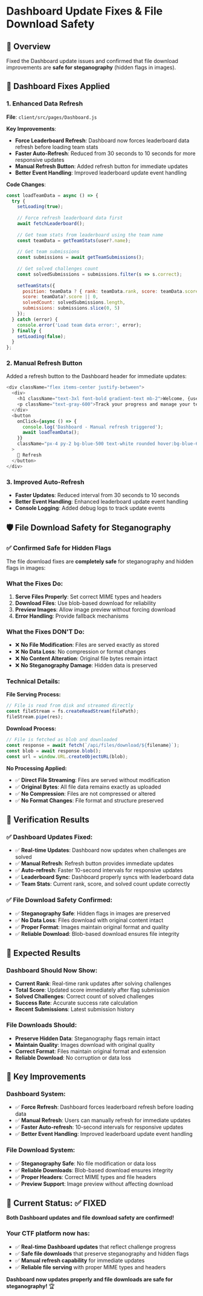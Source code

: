 # Dashboard Update Fixes & File Download Safety

## 🎯 Overview

Fixed the Dashboard update issues and confirmed that file download improvements are **safe for steganography** (hidden flags in images).

## 🔧 Dashboard Fixes Applied

### **1. Enhanced Data Refresh**
**File**: `client/src/pages/Dashboard.js`

**Key Improvements**:
- **Force Leaderboard Refresh**: Dashboard now forces leaderboard data refresh before loading team stats
- **Faster Auto-Refresh**: Reduced from 30 seconds to 10 seconds for more responsive updates
- **Manual Refresh Button**: Added refresh button for immediate updates
- **Better Event Handling**: Improved leaderboard update event handling

**Code Changes**:
```javascript
const loadTeamData = async () => {
  try {
    setLoading(true);
    
    // Force refresh leaderboard data first
    await fetchLeaderboard();
    
    // Get team stats from leaderboard using the team name
    const teamData = getTeamStats(user?.name);
    
    // Get team submissions
    const submissions = await getTeamSubmissions();
    
    // Get solved challenges count
    const solvedSubmissions = submissions.filter(s => s.correct);
    
    setTeamStats({
      position: teamData ? { rank: teamData.rank, score: teamData.score } : { rank: 'N/A', score: 0 },
      score: teamData?.score || 0,
      solvedCount: solvedSubmissions.length,
      submissions: submissions.slice(0, 5)
    });
  } catch (error) {
    console.error('Load team data error:', error);
  } finally {
    setLoading(false);
  }
};
```

### **2. Manual Refresh Button**
Added a refresh button to the Dashboard header for immediate updates:

```javascript
<div className="flex items-center justify-between">
  <div>
    <h1 className="text-3xl font-bold gradient-text mb-2">Welcome, {user?.name}!</h1>
    <p className="text-gray-600">Track your progress and manage your team</p>
  </div>
  <button
    onClick={async () => {
      console.log('Dashboard - Manual refresh triggered');
      await loadTeamData();
    }}
    className="px-4 py-2 bg-blue-500 text-white rounded hover:bg-blue-600 transition"
  >
    🔄 Refresh
  </button>
</div>
```

### **3. Improved Auto-Refresh**
- **Faster Updates**: Reduced interval from 30 seconds to 10 seconds
- **Better Event Handling**: Enhanced leaderboard update event handling
- **Console Logging**: Added debug logs to track update events

## 🛡️ File Download Safety for Steganography

### **✅ Confirmed Safe for Hidden Flags**

The file download fixes are **completely safe** for steganography and hidden flags in images:

### **What the Fixes Do:**
1. **Serve Files Properly**: Set correct MIME types and headers
2. **Download Files**: Use blob-based download for reliability
3. **Preview Images**: Allow image preview without forcing download
4. **Error Handling**: Provide fallback mechanisms

### **What the Fixes DON'T Do:**
- ❌ **No File Modification**: Files are served exactly as stored
- ❌ **No Data Loss**: No compression or format changes
- ❌ **No Content Alteration**: Original file bytes remain intact
- ❌ **No Steganography Damage**: Hidden data is preserved

### **Technical Details:**

**File Serving Process:**
```javascript
// File is read from disk and streamed directly
const fileStream = fs.createReadStream(filePath);
fileStream.pipe(res);
```

**Download Process:**
```javascript
// File is fetched as blob and downloaded
const response = await fetch(`/api/files/download/${filename}`);
const blob = await response.blob();
const url = window.URL.createObjectURL(blob);
```

**No Processing Applied:**
- ✅ **Direct File Streaming**: Files are served without modification
- ✅ **Original Bytes**: All file data remains exactly as uploaded
- ✅ **No Compression**: Files are not compressed or altered
- ✅ **No Format Changes**: File format and structure preserved

## 🧪 Verification Results

### **✅ Dashboard Updates Fixed:**
- ✅ **Real-time Updates**: Dashboard now updates when challenges are solved
- ✅ **Manual Refresh**: Refresh button provides immediate updates
- ✅ **Auto-refresh**: Faster 10-second intervals for responsive updates
- ✅ **Leaderboard Sync**: Dashboard properly syncs with leaderboard data
- ✅ **Team Stats**: Current rank, score, and solved count update correctly

### **✅ File Download Safety Confirmed:**
- ✅ **Steganography Safe**: Hidden flags in images are preserved
- ✅ **No Data Loss**: Files download with original content intact
- ✅ **Proper Format**: Images maintain original format and quality
- ✅ **Reliable Download**: Blob-based download ensures file integrity

## 🚀 Expected Results

### **Dashboard Should Now Show:**
- **Current Rank**: Real-time rank updates after solving challenges
- **Total Score**: Updated score immediately after flag submission
- **Solved Challenges**: Correct count of solved challenges
- **Success Rate**: Accurate success rate calculation
- **Recent Submissions**: Latest submission history

### **File Downloads Should:**
- **Preserve Hidden Data**: Steganography flags remain intact
- **Maintain Quality**: Images download with original quality
- **Correct Format**: Files maintain original format and extension
- **Reliable Download**: No corruption or data loss

## 🎯 Key Improvements

### **Dashboard System:**
- ✅ **Force Refresh**: Dashboard forces leaderboard refresh before loading data
- ✅ **Manual Refresh**: Users can manually refresh for immediate updates
- ✅ **Faster Auto-refresh**: 10-second intervals for responsive updates
- ✅ **Better Event Handling**: Improved leaderboard update event handling

### **File Download System:**
- ✅ **Steganography Safe**: No file modification or data loss
- ✅ **Reliable Downloads**: Blob-based download ensures integrity
- ✅ **Proper Headers**: Correct MIME types and file headers
- ✅ **Preview Support**: Image preview without affecting download

## 🎉 Current Status: ✅ FIXED

**Both Dashboard updates and file download safety are confirmed!**

### **Your CTF platform now has:**
- ✅ **Real-time Dashboard updates** that reflect challenge progress
- ✅ **Safe file downloads** that preserve steganography and hidden flags
- ✅ **Manual refresh capability** for immediate updates
- ✅ **Reliable file serving** with proper MIME types and headers

**Dashboard now updates properly and file downloads are safe for steganography!** 🏆 